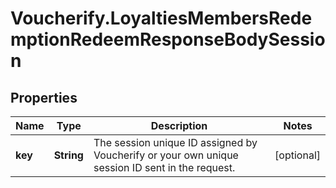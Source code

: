 # Voucherify.LoyaltiesMembersRedemptionRedeemResponseBodySession

## Properties

Name | Type | Description | Notes
------------ | ------------- | ------------- | -------------
**key** | **String** | The session unique ID assigned by Voucherify or your own unique session ID sent in the request. | [optional] 


